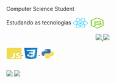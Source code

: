Computer Science Student 

Estudando as tecnologias
 <img align="center" alt="Fernando-React" height="30" width="40" src="https://raw.githubusercontent.com/devicons/devicon/master/icons/react/react-original.svg">
 <img align="center" alt="Fernando-NodeJs" height="30" width="40" src="https://raw.githubusercontent.com/devicons/devicon/master/icons/nodejs/nodejs-original.svg">


<div align="center">
  <a href="https://github.com/Sthewerson">
  <img height="180em" src="https://github-readme-stats.vercel.app/api?username=Sthewerson&show_icons=true&theme=dark&include_all_commits=true&count_private=true"/>
  <img height="180em" src="https://github-readme-stats.vercel.app/api/top-langs/?username=Sthewerson&layout=compact&langs_count=7&theme=dark"/>
</div>
<div style="display: inline_block"><br>
  <img align="center" alt="Fernando-Js" height="30" width="40" src="https://raw.githubusercontent.com/devicons/devicon/master/icons/javascript/javascript-plain.svg"
  <img align="center" alt="Fernando-HTML" height="30" width="40" src="https://raw.githubusercontent.com/devicons/devicon/master/icons/html5/html5-original.svg">
  <img align="center" alt="Fernando-CSS" height="30" width="40" src="https://raw.githubusercontent.com/devicons/devicon/master/icons/css3/css3-original.svg">
  <img align="center" alt="Fernando-Python" height="30" width="40" src="https://raw.githubusercontent.com/devicons/devicon/master/icons/python/python-original.svg">
</div>
  
  ##
  
 <div>
   <a href = "mailto:fernandosthewerson@gmail.com"><img src="https://img.shields.io/badge/-Gmail-%23333?style=for-the-badge&logo=gmail&logoColor=white" target="_blank"></a>
   <a href="https://www.linkedin.com/in/fernandosthewerson" target="_blank"><img src="https://img.shields.io/badge/-LinkedIn-%230077B5?style=for-the-badge&logo=linkedin&logoColor=white" target="_blank"></a> 
 </div>
